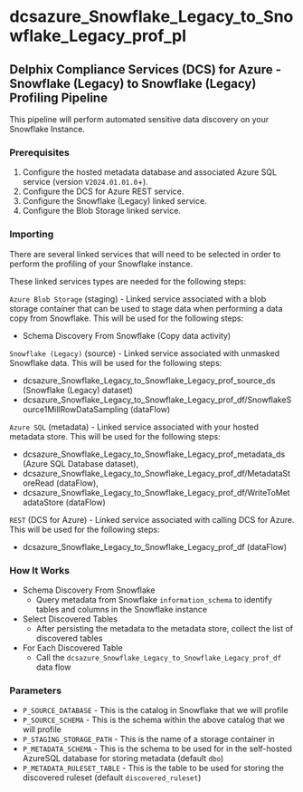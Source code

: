 # dcsazure_Snowflake_Legacy_to_Snowflake_Legacy_prof_pl
## Delphix Compliance Services (DCS) for Azure - Snowflake (Legacy) to Snowflake (Legacy) Profiling Pipeline

This pipeline will perform automated sensitive data discovery on your Snowflake Instance.

### Prerequisites
1. Configure the hosted metadata database and associated Azure SQL service (version `V2024.01.01.0`+).
1. Configure the DCS for Azure REST service.
1. Configure the Snowflake (Legacy) linked service.
1. Configure the Blob Storage linked service.

### Importing
There are several linked services that will need to be selected in order to perform the profiling of your Snowflake 
instance.

These linked services types are needed for the following steps:

`Azure Blob Storage` (staging) - Linked service associated with a blob storage container that can be used to stage data
when performing a data copy from Snowflake. This will be used for the following steps:
* Schema Discovery From Snowflake (Copy data activity)

`Snowflake (Legacy)` (source) - Linked service associated with unmasked Snowflake data. This will be used for the following
steps:
* dcsazure_Snowflake_Legacy_to_Snowflake_Legacy_prof_source_ds (Snowflake (Legacy) dataset)
* dcsazure_Snowflake_Legacy_to_Snowflake_Legacy_prof_df/SnowflakeSource1MillRowDataSampling (dataFlow)

`Azure SQL` (metadata) - Linked service associated with your hosted metadata store. This will be used for the following
steps:
* dcsazure_Snowflake_Legacy_to_Snowflake_Legacy_prof_metadata_ds (Azure SQL Database dataset),
* dcsazure_Snowflake_Legacy_to_Snowflake_Legacy_prof_df/MetadataStoreRead (dataFlow),
* dcsazure_Snowflake_Legacy_to_Snowflake_Legacy_prof_df/WriteToMetadataStore (dataFlow)

`REST` (DCS for Azure) - Linked service associated with calling DCS for Azure. This will be used for the following
  steps:
* dcsazure_Snowflake_Legacy_to_Snowflake_Legacy_prof_df (dataFlow)

### How It Works

* Schema Discovery From Snowflake
  * Query metadata from Snowflake `information_schema` to identify tables and columns in the Snowflake instance
* Select Discovered Tables
  * After persisting the metadata to the metadata store, collect the list of discovered tables
* For Each Discovered Table
  * Call the `dcsazure_Snowflake_Legacy_to_Snowflake_Legacy_prof_df` data flow

### Parameters
* `P_SOURCE_DATABASE` - This is the catalog in Snowflake that we will profile
* `P_SOURCE_SCHEMA` - This is the schema within the above catalog that we will profile
* `P_STAGING_STORAGE_PATH` - This is the name of a storage container in
* `P_METADATA_SCHEMA` - This is the schema to be used for in the self-hosted AzureSQL database for storing metadata (default `dbo`)
* `P_METADATA_RULESET_TABLE` - This is the table to be used for storing the discovered ruleset (default `discovered_ruleset`)


